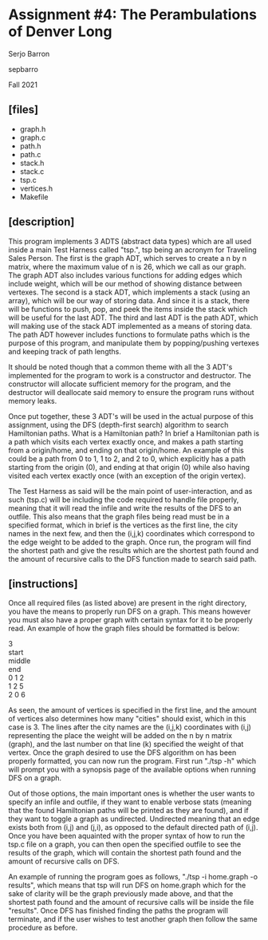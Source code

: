 # Assignment #4: The Perambulations of Denver Long
Serjo Barron

sepbarro

Fall 2021

## [files]
 - graph.h
 - graph.c
 - path.h
 - path.c
 - stack.h
 - stack.c
 - tsp.c
 - vertices.h
 - Makefile

## [description]
This program implements 3 ADTS (abstract data types) which are all used inside a main Test Harness called "tsp.", tsp being an acronym for Traveling Sales Person. The first is the graph ADT, which serves to create a n by n matrix, where the maximum value of n is 26, which we call as our graph. The graph ADT also includes various functions for adding edges which include weight, which will be our method of showing distance between vertexes. The second is a stack ADT, which implements a stack (using an array), which will be our way of storing data. And since it is a stack, there will be functions to push, pop, and peek the items inside the stack which will be useful for the last ADT. The third and last ADT is the path ADT, which will making use of the stack ADT implemented as a means of storing data. The path ADT however includes functions to formulate paths which is the purpose of this program, and manipulate them by popping/pushing vertexes and keeping track of path lengths.

It should be noted though that a common theme with all the 3 ADT's implemented for the program to work is a constructor and destructor. The constructor will allocate sufficient memory for the program, and the destructor will deallocate said memory to ensure the program runs without memory leaks.

Once put together, these 3 ADT's will be used in the actual purpose of this assignment, using the DFS (depth-first search) algorithm to search Hamiltonian paths. What is a Hamiltonian path? In brief a Hamiltonian path is a path which visits each vertex exactly once, and makes a path starting from a origin/home, and ending on that origin/home. An example of this could be a path from 0 to 1, 1 to 2, and 2 to 0, which explicitly has a path starting from the origin (0), and ending at that origin (0) while also having visited each vertex exactly once (with an exception of the origin vertex).

The Test Harness as said will be the main point of user-interaction, and as such (tsp.c) will be including the code required to handle file properly, meaning that it will read the infile and write the results of the DFS to an outfile. This also means that the graph files being read must be in a specified format, which in brief is the vertices as the first line, the city names in the next few, and then the (i,j,k) coordinates which correspond to the edge weight to be added to the graph. Once run, the program will find the shortest path and give the results which are the shortest path found and the amount of recursive calls to the DFS function made to search said path.

## [instructions]
Once all required files (as listed above) are present in the right directory, you have the means to properly run DFS on a graph. This means however you must also have a proper graph with certain syntax for it to be properly read. An example of how the graph files should be formatted is below:

3\
start\
middle\
end\
0 1 2\
1 2 5\
2 0 6

As seen, the amount of vertices is specified in the first line, and the amount of vertices also determines how many "cities" should exist, which in this case is 3. The lines after the city names are the (i,j,k) coordinates with (i,j) representing the place the weight will be added on the n by n matrix (graph), and the last number on that line (k) specified the weight of that vertex. Once the graph desired to use the DFS algorithm on has been properly formatted, you can now run the program. First run "./tsp -h" which will prompt you with a synopsis page of the available options when running DFS on a graph.

Out of those options, the main important ones is whether the user wants to specify an infile and outfile, if they want to enable verbose stats (meaning that the found Hamiltonian paths will be printed as they are found), and if they want to toggle a graph as undirected. Undirected meaning that an edge exists both from (i,j) and (j,i), as opposed to the default directed path of (i,j). Once you have been aquainted with the proper syntax of how to run the tsp.c file on a graph, you can then open the specified outfile to see the results of the graph, which will contain the shortest path found and the amount of recursive calls on DFS.

An example of running the program goes as follows, "./tsp -i home.graph -o results", which means that tsp will run DFS on home.graph which for the sake of clarity will be the graph previously made above, and that the shortest path found and the amount of recursive calls will be inside the file "results". Once DFS has finished finding the paths the program will terminate, and if the user wishes to test another graph then follow the same procedure as before.
